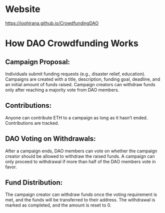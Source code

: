 # Website

https://joohirana.github.io/CrowdfundingDAO

# How DAO Crowdfunding Works

## Campaign Proposal: 

Individuals submit funding requests (e.g., disaster relief, education). Campaigns are created with a title, description, funding goal, deadline, and an initial amount of funds raised. Campaign creators can withdraw funds only after reaching a majority vote from DAO members.

## Contributions:
Anyone can contribute ETH to a campaign as long as it hasn’t ended. Contributions are tracked.

## DAO Voting on Withdrawals:
After a campaign ends, DAO members can vote on whether the campaign creator should be allowed to withdraw the raised funds. A campaign can only proceed to withdrawal if more than half of the DAO members vote in favor.

## Fund Distribution:
The campaign creator can withdraw funds once the voting requirement is met, and the funds will be transferred to their address. The withdrawal is marked as completed, and the amount is reset to 0.
